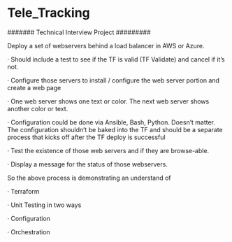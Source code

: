 # Tele_Tracking
####### Technical Interview Project #########


  Deploy a set of webservers
behind a load balancer in AWS or Azure.

·        Should include a test to see
if the TF is valid (TF Validate) and cancel if it’s not.

·        Configure those servers to
install / configure the web server portion and create a web page

·        One web server shows one text
or color. The next web server shows another color or text.

·        Configuration could be done
via Ansible, Bash, Python. Doesn’t matter. The configuration
shouldn’t be baked into the TF and should be a separate process that kicks off
after the TF deploy is successful

·        Test the existence of those
web servers and if they are browse-able.

·        Display a message for the
status of those webservers.

So the above process is demonstrating an understand of 

·        Terraform

·        Unit Testing in two ways

·        Configuration

·        Orchestration
